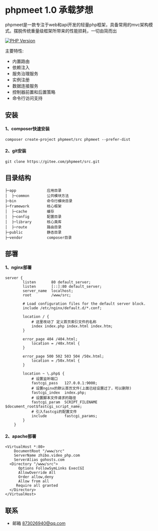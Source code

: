 phpmeet 1.0 承载梦想
===============
phpmeet是一款专注于web和api开发的轻量php框架，具备常用的mvc架构模式。摆脱传统重量级框架所带来的性能损耗，一切由简而出

[![PHP Version](https://img.shields.io/badge/php-%3E%3D7.0-8892BF.svg)](http://www.php.net/)

主要特性:
  + 内置路由
  + 依赖注入
  + 服务治理服务
  + 实例注册
  + 数据连接服务
  + 控制器前置和后置策略
  + 命令行访问支持

## 安装
#### 1、composer快速安装
~~~
composer create-project phpmeet/src phpmeet --prefer-dist
~~~
#### 2、git安装
~~~
git clone https://gitee.com/phpmeet/src.git
~~~
## 目录结构
~~~
├─app              应用目录
│  ├─common        公共模块方法
├─bin              命令行模块目录
├─framework        核心框架
│  ├─cache         缓存
│  ├─config        配置目录
│  ├─library       核心类库
│  ├─route         路由目录
├─public           静态目录
├─vendor           composer目录
~~~
## 部署
#### 1、nginx部署
~~~
server {
        listen       80 default_server;
        listen       [::]:80 default_server;
        server_name  localhost;
        root         /www/src;

        # Load configuration files for the default server block.
        include /etc/nginx/default.d/*.conf;

        location / {
            # 这里改动了 定义首页索引文件的名称
            index index.php index.html index.htm;
        }

        error_page 404 /404.html;
            location = /40x.html {
        }

        error_page 500 502 503 504 /50x.html;
            location = /50x.html {
        }

        location ~ \.php$ {
            # 设置监听端口
            fastcgi_pass   127.0.0.1:9000;
            # 设置nginx的默认首页文件(上面已经设置过了，可以删除)
            fastcgi_index  index.php;
            # 设置脚本文件请求的路径
            fastcgi_param  SCRIPT_FILENAME  $document_root$fastcgi_script_name;
            # 引入fastcgi的配置文件
            include        fastcgi_params;
        }
    }

~~~
#### 2、apache部署
~~~
<VirtualHost *:80>
    DocumentRoot "/www/src"
    ServerName zhibo.video_php.com
    ServerAlias gohosts.com
  <Directory "/www/src">
      Options FollowSymLinks ExecCGI
      AllowOverride All
      Order allow,deny
      Allow from all
     Require all granted
  </Directory>
</VirtualHost>
~~~

## 联系
 + 邮箱 873026940@qq.com